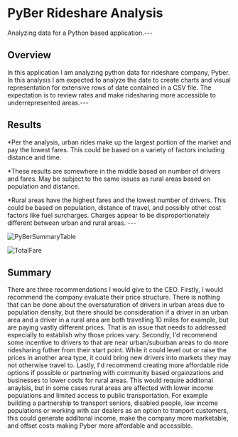 # PyBer Rideshare Analysis
Analyzing data for a Python based application.---
## Overview
In this application I am analyzing python data for rideshare company, Pyber. In this analysis I am expected to analyze the date to create charts and visual representation for extensive rows of date contained in a CSV file. The expectation is to review rates and make ridesharing more accessible to underrepresented areas.---
## Results
*Per the analysis, urban rides make up the largest portion of the market and pay the lowest fares. This could be based on a variety of factors including distance and time.

*These results are somewhere in the middle based on number of drivers and fares. May be subject to the same issues as rural areas based on population and distance.

*Rural areas have the highest fares and the lowest number of drivers. This could be based on population, distance of travel, and possibly other cost factors like fuel surcharges. Charges appear to be disproportionately different between urban and rural areas. ---

![PyBerSummaryTable](msu/hw/05/PyBerSummaryTable.png)

![TotalFare](msu/hw/05/TotalFare.png)

## Summary
There are three recommendations I would give to the CEO. Firstly, I would recommend the company evaluate their price structure. There is nothing that can be done about the oversaturation of drivers in urban areas due to population density, but there should be consideration if a driver in an urban area and a driver in a rural area are both travelling 10 miles for example, but are paying vastly different prices. That is an issue that needs to addressed especially to establish why those prices vary. Secondly, I'd recommend some incentive to drivers to that are near urban/suburban areas to do more ridesharing futher from their start point. While it could level out or raise the prices in another area type, it could bring new drivers into markets they may not otherwise travel to. Lastly, I'd recommend creating more affordable ride options if possible or partnering with community based orgainzations and businesses to lower costs for rural areas. This would require additonal anaylsis, but in some cases rural areas are affected with lower income populations and limited access to public transportation. For example building a partnership to transport seniors, disabled people, low income populations or working with car dealers as an option to tranport customers, this could generate additonal income, make the company more marketable, and offset costs making Pyber more affordable and accessible.
